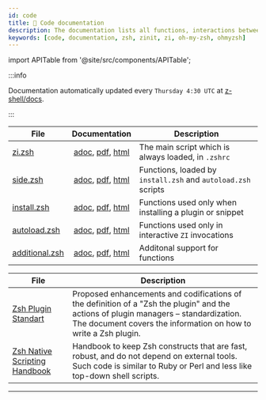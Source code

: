 ```yaml
---
id: code
title: 🔖 Code documentation
description: The documentation lists all functions, interactions between them, their comments, and features.
keywords: [code, documentation, zsh, zinit, zi, oh-my-zsh, ohmyzsh]
---
```


import APITable from '@site/src/components/APITable';

:::info

Documentation automatically updated every `Thursday 4:30 UTC` at [z-shell/docs][1].

:::

<APITable>

| File | Documentation | Description |
| --- | :-: | --- |
| [zi.zsh][2] | [adoc][3], [pdf][4], [html][5] | The main script which is always loaded, in `.zshrc` |
| [side.zsh][6] | [adoc][7], [pdf][8], [html][9] | Functions, loaded by `install.zsh` and `autoload.zsh` scripts |
| [install.zsh][10] | [adoc][11], [pdf][12], [html][13] | Functions used only when installing a plugin or snippet |
| [autoload.zsh][14] | [adoc][15], [pdf][16], [html][17] | Functions used only in interactive `ZI` invocations |
| [additional.zsh][18] | [adoc][19], [pdf][20], [html][21] | Additonal support for functions |

</APITable>
<APITable>

| File | Description |
| --- | --- |
| [Zsh Plugin Standart][22] | Proposed enhancements and codifications of the definition of a "Zsh the plugin" and the actions of plugin managers – standardization. The document covers the information on how to write a Zsh plugin. |
| [Zsh Native Scripting Handbook][23] | Handbook to keep Zsh constructs that are fast, robust, and do not depend on external tools. Such code is similar to Ruby or Perl and less like top-down shell scripts. |

</APITable>

---

[1]: https://github.com/z-shell/docs
[2]: https://github.com/z-shell/zi/blob/main/zi.zsh
[3]: https://github.com/z-shell/docs/blob/main/code/zsdoc/asciidoc/zi.zsh.adoc
[4]: https://github.com/z-shell/docs/blob/main/code/zsdoc/pdf/zi.zsh.pdf
[5]: https://z-shell.github.io/docs/code/html/zi.zsh.html
[6]: https://github.com/z-shell/zi/blob/main/lib/zsh/side.zsh
[7]: https://github.com/z-shell/docs/blob/main/code/zsdoc/asciidoc/side.zsh.adoc
[8]: https://github.com/z-shell/docs/blob/main/code/zsdoc/pdf/side.zsh.pdf
[9]: https://z-shell.github.io/docs/code/html/side.zsh.html
[10]: https://github.com/z-shell/zi/blob/main/lib/zsh/install.zsh
[11]: https://github.com/z-shell/docs/blob/main/code/zsdoc/asciidoc/install.zsh.adoc
[12]: https://github.com/z-shell/docs/blob/main/code/zsdoc/pdf/install.zsh.pdf
[13]: https://z-shell.github.io/docs/code/html/install.zsh.html
[14]: https://github.com/z-shell/zi/blob/main/lib/zsh/autoload.zsh
[15]: https://github.com/z-shell/docs/blob/main/code/zsdoc/asciidoc/autoload.zsh.adoc
[16]: https://github.com/z-shell/docs/blob/main/code/zsdoc/pdf/autoload.zsh.pdf
[17]: https://z-shell.github.io/docs/code/html/autoload.zsh.html
[18]: https://github.com/z-shell/zi/blob/main/lib/zsh/additional.zsh
[19]: https://github.com/z-shell/docs/blob/main/code/zsdoc/asciidoc/additional.zsh.adoc
[20]: https://github.com/z-shell/docs/blob/main/code/zsdoc/pdf/additional.zsh.pdf
[21]: https://z-shell.github.io/docs/code/html/additional.zsh.html
[22]: https://z-shell.github.io/docs/zsh/Zsh-Plugin-Standard.html
[23]: https://z-shell.github.io/docs/zsh/Zsh-Native-Scripting-Handbook.html

